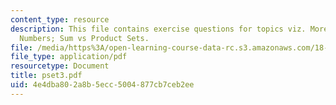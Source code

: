 ```yaml
---
content_type: resource
description: This file contains exercise questions for topics viz. More on Crossing
  Numbers; Sum vs Product Sets.
file: /media/https%3A/open-learning-course-data-rc.s3.amazonaws.com/18-319-geometric-combinatorics-fall-2005/4e4dba802a8b5ecc5004877cb7ceb2ee_pset3.pdf
file_type: application/pdf
resourcetype: Document
title: pset3.pdf
uid: 4e4dba80-2a8b-5ecc-5004-877cb7ceb2ee
---
```

